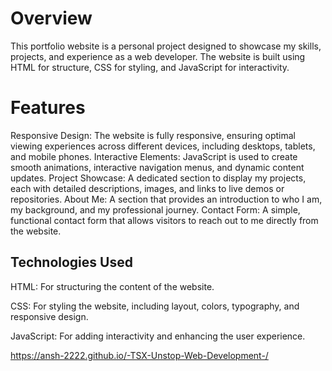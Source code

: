 # Overview
This portfolio website is a personal project designed to showcase my skills, projects, and experience as a web developer. The website is built using HTML for structure, CSS for styling, and JavaScript for interactivity. 

# Features
Responsive Design: The website is fully responsive, ensuring optimal viewing experiences across different devices, including desktops, tablets, and mobile phones.
Interactive Elements: JavaScript is used to create smooth animations, interactive navigation menus, and dynamic content updates.
Project Showcase: A dedicated section to display my projects, each with detailed descriptions, images, and links to live demos or repositories.
About Me: A section that provides an introduction to who I am, my background, and my professional journey.
Contact Form: A simple, functional contact form that allows visitors to reach out to me directly from the website.

## Technologies Used
HTML: For structuring the content of the website.

CSS: For styling the website, including layout, colors, typography, and responsive design.

JavaScript: For adding interactivity and enhancing the user experience.




https://ansh-2222.github.io/-TSX-Unstop-Web-Development-/
